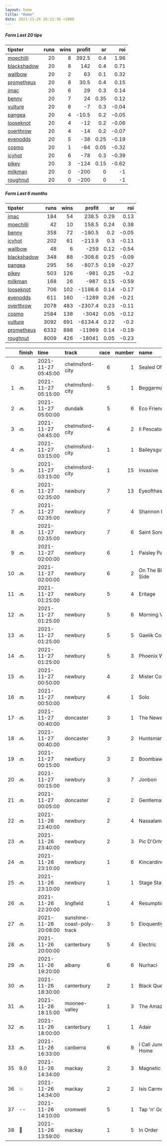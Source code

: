```yaml
---   
layout: home  
title: "Home"   
date: 2021-11-26 16:11:36 +1000  
---   
```



##### Form Last 20 tips   

| tipster                                                         |   runs |   wins |   profit |   sr |   roi |
|:----------------------------------------------------------------|-------:|-------:|---------:|-----:|------:|
| [moechilli](https://mrwayneo.github.io/tips/moechilli.html)     |     20 |      8 |    392.5 | 0.4  |  1.96 |
| [blackshadow](https://mrwayneo.github.io/tips/blackshadow.html) |     20 |      8 |    142   | 0.4  |  0.71 |
| [wallbow](https://mrwayneo.github.io/tips/wallbow.html)         |     20 |      2 |     63   | 0.1  |  0.32 |
| [prometheus](https://mrwayneo.github.io/tips/prometheus.html)   |     20 |      8 |     30.5 | 0.4  |  0.15 |
| [jmac](https://mrwayneo.github.io/tips/jmac.html)               |     20 |      6 |     29   | 0.3  |  0.14 |
| [benny](https://mrwayneo.github.io/tips/benny.html)             |     20 |      7 |     24   | 0.35 |  0.12 |
| [vulture](https://mrwayneo.github.io/tips/vulture.html)         |     20 |      6 |     -7   | 0.3  | -0.04 |
| [pangea](https://mrwayneo.github.io/tips/pangea.html)           |     20 |      4 |    -10.5 | 0.2  | -0.05 |
| [looseknot](https://mrwayneo.github.io/tips/looseknot.html)     |     20 |      4 |    -12   | 0.2  | -0.06 |
| [overthrow](https://mrwayneo.github.io/tips/overthrow.html)     |     20 |      4 |    -14   | 0.2  | -0.07 |
| [evenodds](https://mrwayneo.github.io/tips/evenodds.html)       |     20 |      5 |    -38   | 0.25 | -0.19 |
| [cosmo](https://mrwayneo.github.io/tips/cosmo.html)             |     20 |      1 |    -64   | 0.05 | -0.32 |
| [icyhot](https://mrwayneo.github.io/tips/icyhot.html)           |     20 |      6 |    -78   | 0.3  | -0.39 |
| [pikey](https://mrwayneo.github.io/tips/pikey.html)             |     20 |      3 |   -124   | 0.15 | -0.62 |
| [milkman](https://mrwayneo.github.io/tips/milkman.html)         |     20 |      0 |   -200   | 0    | -1    |
| [roughnut](https://mrwayneo.github.io/tips/roughnut.html)       |     20 |      0 |   -200   | 0    | -1    |

##### Form Last 6 months   

| tipster                                                         |   runs |   wins |   profit |   sr |   roi |
|:----------------------------------------------------------------|-------:|-------:|---------:|-----:|------:|
| [jmac](https://mrwayneo.github.io/tips/jmac.html)               |    184 |     54 |    238.5 | 0.29 |  0.13 |
| [moechilli](https://mrwayneo.github.io/tips/moechilli.html)     |     42 |     10 |    158.5 | 0.24 |  0.38 |
| [benny](https://mrwayneo.github.io/tips/benny.html)             |    358 |     72 |   -190.5 | 0.2  | -0.05 |
| [icyhot](https://mrwayneo.github.io/tips/icyhot.html)           |    202 |     61 |   -213.9 | 0.3  | -0.11 |
| [wallbow](https://mrwayneo.github.io/tips/wallbow.html)         |     48 |      6 |   -259   | 0.12 | -0.54 |
| [blackshadow](https://mrwayneo.github.io/tips/blackshadow.html) |    348 |     88 |   -308.6 | 0.25 | -0.09 |
| [pangea](https://mrwayneo.github.io/tips/pangea.html)           |    295 |     56 |   -807.5 | 0.19 | -0.27 |
| [pikey](https://mrwayneo.github.io/tips/pikey.html)             |    503 |    126 |   -981   | 0.25 | -0.2  |
| [milkman](https://mrwayneo.github.io/tips/milkman.html)         |    168 |     26 |   -987   | 0.15 | -0.59 |
| [looseknot](https://mrwayneo.github.io/tips/looseknot.html)     |    706 |    102 |  -1198.6 | 0.14 | -0.17 |
| [evenodds](https://mrwayneo.github.io/tips/evenodds.html)       |    611 |    160 |  -1289   | 0.26 | -0.21 |
| [overthrow](https://mrwayneo.github.io/tips/overthrow.html)     |   2078 |    483 |  -2307.4 | 0.23 | -0.11 |
| [cosmo](https://mrwayneo.github.io/tips/cosmo.html)             |   2584 |    138 |  -3042   | 0.05 | -0.12 |
| [vulture](https://mrwayneo.github.io/tips/vulture.html)         |   3092 |    691 |  -6134.4 | 0.22 | -0.2  |
| [prometheus](https://mrwayneo.github.io/tips/prometheus.html)   |   6332 |    898 | -11969   | 0.14 | -0.19 |
| [roughnut](https://mrwayneo.github.io/tips/roughnut.html)       |   8009 |    426 | -18041   | 0.05 | -0.23 |

|    | finish            | time                | track                     |   race |   number | name              |   odds | tipster            |
|---:|:------------------|:--------------------|:--------------------------|-------:|---------:|:------------------|-------:|:-------------------|
|  0 | :soon:            | 2021-11-27 05:45:00 | chelmsford-city           |      6 |        1 | Sealed Offer      |   4.6  | vulture            |
|  1 | :soon:            | 2021-11-27 05:15:00 | chelmsford-city           |      5 |        1 | Beggarman         |   2.35 | vulture            |
|  2 | :soon:            | 2021-11-27 05:00:00 | dundalk                   |      5 |        6 | Eco Friendly      |  16    | looseknot          |
|  3 | :soon:            | 2021-11-27 04:45:00 | chelmsford-city           |      4 |        2 | Il Pescatore      |   8.5  | looseknot          |
|  4 | :soon:            | 2021-11-27 03:15:00 | chelmsford-city           |      1 |        1 | Baileysgutfeeling |   7.5  | vulture            |
|  5 | :soon:            | 2021-11-27 03:15:00 | chelmsford-city           |      1 |       15 | Invasive          |   4.8  | vulture            |
|  6 | :soon:            | 2021-11-27 02:35:00 | newbury                   |      7 |       13 | Eyeofthescorpion  |   5.5  | overthrow          |
|  7 | :soon:            | 2021-11-27 02:35:00 | newbury                   |      7 |        4 | Shannon Bridge    |  26    | overthrow          |
|  8 | :soon:            | 2021-11-27 02:35:00 | newbury                   |      7 |        6 | Saint Sonnet      |  10    | overthrow          |
|  9 | :soon:            | 2021-11-27 02:00:00 | newbury                   |      6 |        1 | Paisley Park      |   3.25 | milkman            |
| 10 | :soon:            | 2021-11-27 02:00:00 | newbury                   |      6 |        2 | On The Blind Side |  13    | overthrow          |
| 11 | :soon:            | 2021-11-27 01:25:00 | newbury                   |      5 |        4 | Eritage           |  11    | overthrow          |
| 12 | :soon:            | 2021-11-27 01:25:00 | newbury                   |      5 |        6 | Morning Vicar     |   6    | evenodds,overthrow |
| 13 | :soon:            | 2021-11-27 01:25:00 | newbury                   |      5 |        5 | Gaelik Coast      |   9    | vulture            |
| 14 | :soon:            | 2021-11-27 01:25:00 | newbury                   |      5 |        3 | Phoenix Way       |   4.2  | milkman            |
| 15 | :soon:            | 2021-11-27 00:50:00 | newbury                   |      4 |        2 | Mister Coffey     |   3.9  | overthrow          |
| 16 | :soon:            | 2021-11-27 00:50:00 | newbury                   |      4 |        1 | Solo              |   6    | overthrow          |
| 17 | :soon:            | 2021-11-27 00:40:00 | doncaster                 |      3 |        1 | The Newest One    |   2.9  | vulture            |
| 18 | :soon:            | 2021-11-27 00:40:00 | doncaster                 |      3 |        2 | Huntsmans Jog     |   2.1  | evenodds,overthrow |
| 19 | :soon:            | 2021-11-27 00:15:00 | newbury                   |      3 |        2 | Boombawn          |   8.5  | overthrow          |
| 20 | :soon:            | 2021-11-27 00:15:00 | newbury                   |      3 |        7 | Jonbon            |   1.61 | overthrow          |
| 21 | :soon:            | 2021-11-27 00:05:00 | doncaster                 |      2 |        2 | Gentleman Valley  |   4    | vulture            |
| 22 | :soon:            | 2021-11-26 23:40:00 | newbury                   |      2 |        4 | Nassalam          |   3.4  | vulture            |
| 23 | :soon:            | 2021-11-26 23:40:00 | newbury                   |      2 |        3 | Pic D'Orhy        |   6    | overthrow          |
| 24 | :soon:            | 2021-11-26 23:10:00 | newbury                   |      1 |        6 | Kincardine        |   4.2  | evenodds,milkman   |
| 25 | :soon:            | 2021-11-26 23:10:00 | newbury                   |      1 |        1 | Stage Star        |   1.45 | evenodds,overthrow |
| 26 | :soon:            | 2021-11-26 22:20:00 | lingfield                 |      1 |        4 | Resumption        |   2.35 | vulture            |
| 27 | :soon:            | 2021-11-26 20:08:00 | sunshine-coast-poly-track |      3 |        5 | Eloquently        |   1.11 | vulture,milkman    |
| 28 | :soon:            | 2021-11-26 20:00:00 | canterbury                |      5 |        4 | Electric          |  12    | pangea,icyhot      |
| 29 | :soon:            | 2021-11-26 19:20:00 | albany                    |      6 |        6 | Nurhaci           |   2.7  | pangea             |
| 30 | :soon:            | 2021-11-26 18:30:00 | canterbury                |      2 |        1 | Black Queen       |   1.7  | vulture,jmac       |
| 31 | :soon:            | 2021-11-26 18:15:00 | moonee-valley             |      1 |        3 | The Amazonian     |   4.75 | vulture            |
| 32 | :soon:            | 2021-11-26 18:00:00 | canterbury                |      1 |        1 | Adair             |   4    | jmac               |
| 33 | :soon:            | 2021-11-26 16:33:00 | canberra                  |      6 |        9 | I Call Junee Home |   2.05 | vulture            |
| 35 | 9.0               | 2021-11-26 14:34:00 | mackay                    |      2 |        3 | Magnetic Drive    |   8.5  | pangea,milkman     |
| 36 | :boom:            | 2021-11-26 14:34:00 | mackay                    |      2 |        2 | Isis Carmella     |   2.35 | pangea,icyhot      |
| 37 | --                | 2021-11-26 14:10:00 | cromwell                  |      5 |        1 | Tap 'n' Go        |   5    | looseknot          |
| 38 | :2nd_place_medal: | 2021-11-26 13:59:00 | mackay                    |      1 |        5 | In Order          |   1.6  | evenodds,overthrow |
